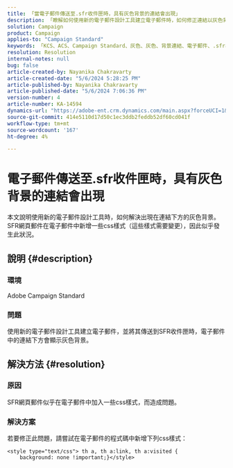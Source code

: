 ```yaml
---
title: 「當電子郵件傳送至.sfr收件匣時，具有灰色背景的連結會出現」
description: 「瞭解如何使用新的電子郵件設計工具建立電子郵件時，如何修正連結以灰色背景出現的ACS問題。」
solution: Campaign
product: Campaign
applies-to: "Campaign Standard"
keywords: 「KCS、ACS、Campaign Standard、灰色、灰色、背景連結、電子郵件、.sfr收件匣、電子郵件設計工具」
resolution: Resolution
internal-notes: null
bug: false
article-created-by: Nayanika Chakravarty
article-created-date: "5/6/2024 5:28:25 PM"
article-published-by: Nayanika Chakravarty
article-published-date: "5/6/2024 7:06:36 PM"
version-number: 4
article-number: KA-14594
dynamics-url: "https://adobe-ent.crm.dynamics.com/main.aspx?forceUCI=1&pagetype=entityrecord&etn=knowledgearticle&id=1d6d6205-ce0b-ef11-9f8a-6045bd0065b6"
source-git-commit: 414e5110d17d50c1ec3ddb2feddb52df60cd041f
workflow-type: tm+mt
source-wordcount: '167'
ht-degree: 4%

---
```


# 電子郵件傳送至.sfr收件匣時，具有灰色背景的連結會出現


本文說明使用新的電子郵件設計工具時，如何解決出現在連結下方的灰色背景。 SFR網頁郵件在電子郵件中新增一些css樣式（這些樣式需要變更），因此似乎發生此狀況。

## 說明 {#description}


### <b>環境</b>

Adobe Campaign Standard

### <b>問題</b>

使用新的電子郵件設計工具建立電子郵件，並將其傳送到SFR收件匣時，電子郵件中的連結下方會顯示灰色背景。


## 解決方法 {#resolution}


### <b>原因</b>

SFR網頁郵件似乎在電子郵件中加入一些css樣式，而造成問題。

### <b>解決方案</b>

若要修正此問題，請嘗試在電子郵件的程式碼中新增下列css樣式：


```
<style type="text/css"> th a, th a:link, th a:visited {
    background: none !important;}</style>
```

